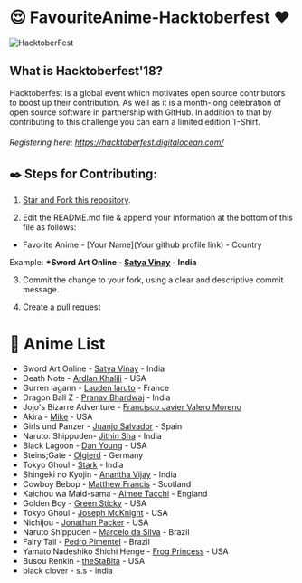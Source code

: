 # :heart_eyes: FavouriteAnime-Hacktoberfest :heart:
![HacktoberFest](https://i0.wp.com/wp.laravel-news.com/wp-content/uploads/2018/10/hacktoberfest-2018.jpg)
## What is Hacktoberfest'18?
Hacktoberfest is a global event which motivates open source contributors to boost up their contribution. As well as it is a month-long celebration of open source software in partnership with GitHub. In addition to that by contributing to this challenge you can earn a limited edition T-Shirt.

###### Registering here: https://hacktoberfest.digitalocean.com/


## :black_nib: Steps for Contributing: 

1. [Star and Fork this repository](https://github.com/satya-vinay/FavoriteAnime-Hacktoberfest.git).

2. Edit the README.md file & append your information at the bottom of this file as follows:

+ Favorite Anime - [Your Name](Your github profile link) - Country

Example: <b>*Sword Art Online - [Satya Vinay](https://github.com/satya-vinay) - India</b>

3. Commit the change to your fork, using a clear and descriptive commit message.

4. Create a pull request


# :ledger: Anime List 

* Sword Art Online - [Satya Vinay](https://github.com/satya-vinay) - India
* Death Note - [Ardlan Khalili](https://github.com/ardlank) - USA
* Gurren lagann - [Lauden laruto](https://github.com/Laudenlaruto/) - France
* Dragon Ball Z - [Pranav Bhardwaj](https://github.com/pranav1999) - India
* Jojo's Bizarre Adventure - [Francisco Javier Valero Moreno](https://github.com/JavierValeroMoreno)
* Akira - [Mike](https://github.com/savagemike) - USA
* Girls und Panzer - [Juanjo Salvador](https://github.com/juanjosalvador) - Spain
* Naruto: Shippuden- [Jithin Sha](https://github.com/waterloo) - India
* Black Lagoon - [Dan Young](https://github.com/ytmnd) - USA
* Steins;Gate - [Olgierd](https://github.com/olgierdg) - Germany
* Tokyo Ghoul - [Stark](https://github.com/ministarkblaze01) - India
* Shingeki no Kyojin - [Anantha Vijay](https://github.com/ananthavijay) - India
* Cowboy Bebop - [Matthew Francis](https://github.com/mafro28) - Scotland
* Kaichou wa Maid-sama - [Aimee Tacchi](https://github.com/darkxangel84) - England
* Golden Boy - [Green Sticky](https://github.com/greensticky) - USA
* Tokyo Ghoul - [Joseph McKnight](https://github.com/Kowake) - USA
* Nichijou - [Jonathan Packer](https://github.com/Egregious-Egg) - USA
* Naruto Shippuden - [Marcelo da Silva](https://github.com/marcelodasilva) - Brazil
* Fairy Tail - [Pedro Pimentel](https://github.com/pedro5) - Brazil
* Yamato Nadeshiko Shichi Henge - [Frog Princess](https://github.com/H8ToDoThis) - USA
* Busou Renkin - [theStaBita](https://github.com/theStaBita) - USA
* black clover -  s.s - india

